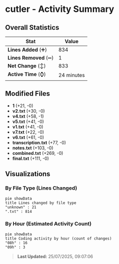 # cutler - Activity Summary 

## Overall Statistics

| Stat                   | Value                                                             |
| ---------------------- | ----------------------------------------------------------------- |
| **Lines Added** (➕)   | 834                                          |
| **Lines Removed** (➖) | 1                                        |
| **Net Change** (↕)    | 833                |
| **Active Time** (⌚)   | 24 minutes |


## Modified Files
- **1** (+21, -0)
- **v2.txt** (+30, -0)
- **v4.txt** (+58, -1)
- **v5.txt** (+41, -0)
- **v1.txt** (+41, -0)
- **v7.txt** (+22, -0)
- **v6.txt** (+61, -0)
- **transcription.txt** (+77, -0)
- **notes.txt** (+103, -0)
- **combined.txt** (+269, -0)
- **final.txt** (+111, -0)

## Visualizations

### By File Type (Lines Changed)

```mermaid
pie showData
title Lines changed by file type
"unknown" : 21
".txt" : 814
```

### By Hour (Estimated Activity Count)

```mermaid
pie showData
title Coding activity by hour (count of changes)
"08h" : 16
"09h" : 3
```


> **Last Updated:** 25/07/2025, 09:07:06